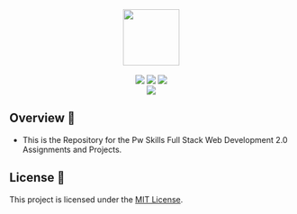 <div align="center">
    <img src="https://github.com/user-attachments/assets/82b83c79-e1ca-45cd-9b85-270c241bc7a0" height="100px" width="100px"/>
    <br/>
    <br/>
    <img src="https://img.shields.io/badge/HTML-%23E34F26?style=for-the-badge&logo=html5&logoColor=white"/>
    <img src="https://img.shields.io/badge/CSS-%231572B6?style=for-the-badge&logo=css3&logoColor=white"/>
    <img src="https://img.shields.io/badge/JavaScript-%23F7DF1E?style=for-the-badge&logo=javascript&logoColor=black"/>
    <br/>
    <img src="https://img.shields.io/badge/Tailwind_CSS-grey?style=for-the-badge&logo=tailwind-css"/>
</div>

## Overview 🌟
- This is the Repository for the Pw Skills Full Stack Web Development 2.0 Assignments and Projects.

## License 🪪
This project is licensed under the [MIT License](LICENSE).
